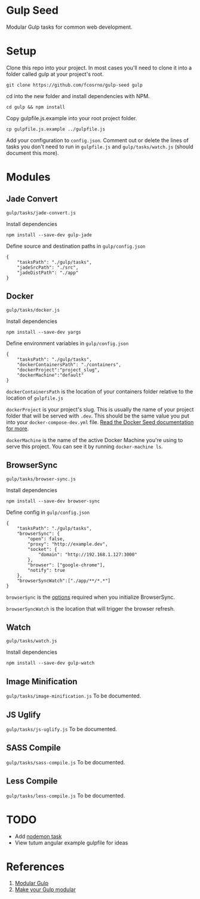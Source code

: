 # Gulp Seed

Modular Gulp tasks for common web development.

# Setup

Clone this repo into your project. In most cases you'll need to clone it into a folder called gulp at your project's root.

    git clone https://github.com/fcosrno/gulp-seed gulp

cd into the new folder and install dependencies with NPM.

    cd gulp && npm install

Copy gulpfile.js.example into your root project folder.

    cp gulpfile.js.example ../gulpfile.js

Add your configuration to `config.json`. Comment out or delete the lines of tasks you don't need to run in `gulpfile.js` and `gulp/tasks/watch.js` (should document this more).

# Modules

## Jade Convert

`gulp/tasks/jade-convert.js`

Install dependencies

    npm install --save-dev gulp-jade

 Define source and destination paths in `gulp/config.json`

    {
        "tasksPath": "./gulp/tasks",
        "jadeSrcPath": "./src",
        "jadeDistPath": "./app"
    }

## Docker

`gulp/tasks/docker.js`

Install dependencies

    npm install --save-dev yargs

Define environment variables in `gulp/config.json`

    {
        "tasksPath": "./gulp/tasks",
        "dockerContainersPath": "./containers",
        "dockerProject":"project_slug",
        "dockerMachine":"default"
    }

`dockerContainersPath` is the location of your containers folder relative to the location of `gulpfile.js`

`dockerProject` is your project's slug. This is usually the name of your project folder that will be served with `.dev`. This should be the same value you put into your `docker-compose-dev.yml` file. [Read the Docker Seed documentation for more](https://github.com/fcosrno/docker-seed).

`dockerMachine` is the name of the active Docker Machine you're using to serve this project. You can see it by running `docker-machine ls`.

## BrowserSync
`gulp/tasks/browser-sync.js`

Install dependencies

    npm install --save-dev browser-sync

Define config in `gulp/config.json`

    {
        "tasksPath": "./gulp/tasks",
        "browserSync": {
            "open": false,
            "proxy": "http://example.dev",
            "socket": {
                "domain": "http://192.168.1.127:3000"
            },
            "browser": ["google-chrome"],
            "notify": true
        },
        "browserSyncWatch":["./app/**/*.*"]
    }

`browserSync` is the [options](http://www.browsersync.io/docs/options/) required when you initialize BrowserSync.

`browserSyncWatch` is the location that will trigger the browser refresh.

## Watch
`gulp/tasks/watch.js`

Install dependencies

    npm install --save-dev gulp-watch

## Image Minification
`gulp/tasks/image-minification.js` To be documented.
## JS Uglify
`gulp/tasks/js-uglify.js` To be documented.
## SASS Compile
`gulp/tasks/sass-compile.js` To be documented.
## Less Compile
`gulp/tasks/less-compile.js` To be documented.

# TODO

- Add [nodemon task](https://gist.github.com/fcosrno/71735ed85a8ce4e7b209)
- View tutum angular example gulpfile for ideas

# References

1. [Modular Gulp](https://www.packtpub.com/books/content/modular-gulp-tasks)
2. [Make your Gulp modular](http://makina-corpus.com/blog/metier/2015/make-your-gulp-modular)
